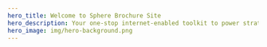```yaml
---
hero_title: Welcome to Sphere Brochure Site
hero_description: Your one-stop internet-enabled toolkit to power strategic decisions.
hero_image: img/hero-background.png
---
```


